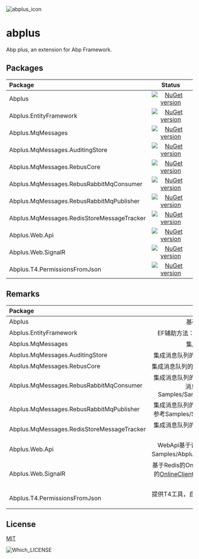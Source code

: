 ![abplus_icon](https://github.com/personball/abplus/blob/master/abplus_icon.png?raw=true)
# abplus
Abp plus, an extension for Abp Framework. 

## Packages

|Package|Status|
|:------|:-----:|
|Abplus|[![NuGet version](https://badge.fury.io/nu/Abplus.svg)](https://badge.fury.io/nu/Abplus)|
|Abplus.EntityFramework|[![NuGet version](https://badge.fury.io/nu/Abplus.EntityFramework.svg)](https://badge.fury.io/nu/Abplus.EntityFramework)|
|Abplus.MqMessages|[![NuGet version](https://badge.fury.io/nu/Abplus.MqMessages.svg)](https://badge.fury.io/nu/Abplus.MqMessages)|
|Abplus.MqMessages.AuditingStore|[![NuGet version](https://badge.fury.io/nu/Abplus.MqMessages.AuditingStore.svg)](https://badge.fury.io/nu/Abplus.MqMessages.AuditingStore)|
|Abplus.MqMessages.RebusCore|[![NuGet version](https://badge.fury.io/nu/Abplus.MqMessages.RebusCore.svg)](https://badge.fury.io/nu/Abplus.MqMessages.RebusCore)|
|Abplus.MqMessages.RebusRabbitMqConsumer|[![NuGet version](https://badge.fury.io/nu/Abplus.MqMessages.RebusRabbitMqConsumer.svg)](https://badge.fury.io/nu/Abplus.MqMessages.RebusRabbitMqConsumer)|
|Abplus.MqMessages.RebusRabbitMqPublisher|[![NuGet version](https://badge.fury.io/nu/Abplus.MqMessages.RebusRabbitMqPublisher.svg)](https://badge.fury.io/nu/Abplus.MqMessages.RebusRabbitMqPublisher)|
|Abplus.MqMessages.RedisStoreMessageTracker|[![NuGet version](https://badge.fury.io/nu/Abplus.MqMessages.RedisStoreMessageTracker.svg)](https://badge.fury.io/nu/Abplus.MqMessages.RedisStoreMessageTracker)|
|Abplus.Web.Api|[![NuGet version](https://badge.fury.io/nu/Abplus.Web.Api.svg)](https://badge.fury.io/nu/Abplus.Web.Api)|
|Abplus.Web.SignalR|[![NuGet version](https://badge.fury.io/nu/Abplus.Web.SignalR.svg)](https://badge.fury.io/nu/Abplus.Web.SignalR)|
|Abplus.T4.PermissionsFromJson|[![NuGet version](https://badge.fury.io/nu/Abplus.T4.PermissionsFromJson.svg)](https://badge.fury.io/nu/Abplus.T4.PermissionsFromJson)|

## Remarks

|Package|Remark|
|:------|:-----:|
|Abplus|基础概念扩展及接口定义|
|Abplus.EntityFramework|EF辅助方法：预热，自动注册FluentApi配置类|
|Abplus.MqMessages|集成消息队列的扩展方案|
|Abplus.MqMessages.AuditingStore|集成消息队列的扩展方案，审计日志发送消息队列|
|Abplus.MqMessages.RebusCore|集成消息队列的扩展方案，Rebus Publisher的实现|
|Abplus.MqMessages.RebusRabbitMqConsumer|集成消息队列的扩展方案，消费端模块（具备发布消息能力）,使用方法参考Samples/Sample.RebusRabbitMqConsumer|
|Abplus.MqMessages.RebusRabbitMqPublisher|集成消息队列的扩展方案，生产端模块，使用方法参考Samples/Sample.RebusRabbitMqPublisher|
|Abplus.MqMessages.RedisStoreMessageTracker|集成消息队列的扩展方案，消费端消费行为的幂等支持|
|Abplus.Web.Api|WebApi基于请求头的版本化机制，使用方法见Samples/Abplus.WebApiVersionRoute.Sample。|
|Abplus.Web.SignalR|基于Redis的OnlineClientManager，解决Abp自带的[OnlineClientManager](https://github.com/aspnetboilerplate/aspnetboilerplate/blob/dev/src/Abp/RealTime/OnlineClientManager.cs#L26)在线状态不跨进程共享的问题。|
|Abplus.T4.PermissionsFromJson|提供T4工具，自动从Json文件定义中生成权限定义和权限树|

## License

[MIT](LICENSE)

![Which_LICENSE](https://github.com/personball/abplus/blob/master/Which_LICENSE.jpg?raw=true)